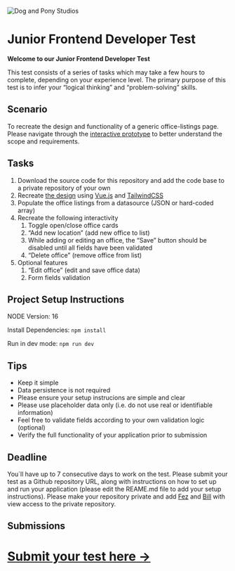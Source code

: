 ![Dog and Pony Studios](https://www.dogandponystudios.com/app/themes/dps/assets/public/images/logo-fbe89868bd.svg)

# Junior Frontend Developer Test

**Welcome to our Junior Frontend Developer Test**

This test consists of a series of tasks which may take a few hours to complete, depending on your experience level. The primary purpose of this test is to infer your “logical thinking” and “problem-solving” skills.


## Scenario

To recreate the design and functionality of a generic office-listings page. Please navigate through the [interactive prototype](https://www.figma.com/proto/VU2BJHrMmoSEdQmMa1EbYP/Front-end-Test?node-id=2253%3A2129&viewport=-4357%2C528%2C0.5&scaling=min-zoom) to better understand the scope and requirements.


## Tasks

1. Download the source code for this repository and add the code base to a private repository of your own
1. Recreate [the design](https://www.figma.com/file/VU2BJHrMmoSEdQmMa1EbYP/Front-end-Test?node-id=2253%3A2129) using [Vue.js](https://vuejs.org/) and [TailwindCSS](https://tailwindcss.com/)
1. Populate the office listings from a datasource (JSON or hard-coded array)
1. Recreate the following interactivity
    1. Toggle open/close office cards
    1. “Add new location” (add new office to list)
    1. While adding or editing an office, the “Save” button should be disabled until all fields have been validated
    1. “Delete office” (remove office from list)
1. Optional features
    1. “Edit office” (edit and save office data)
    1. Form fields validation


## Project Setup Instructions

NODE Version: 16

Install Dependencies: `npm install`

Run in dev mode: `npm run dev`


## Tips

- Keep it simple
- Data persistence is not required
- Please ensure your setup instrucions are simple and clear
- Please use placeholder data only (i.e. do not use real or identifiable information)
- Feel free to validate fields according to your own validation logic (optional)
- Verify the full functionality of your application prior to submission


## Deadline

You´ll have up to 7 consecutive days to work on the test. Please submit your test as a Github repository URL, along with instructions on how to set up and run your application (please edit the REAME.md file to add your setup instructions). Please make your repository private and add [Fez](https://github.com/felipesnts) and [Bill](https://github.com/billaddison) with view access to the private repository.


## Submissions

# [Submit your test here →](https://forms.gle/5GBUyr8icuvJzChj6)
